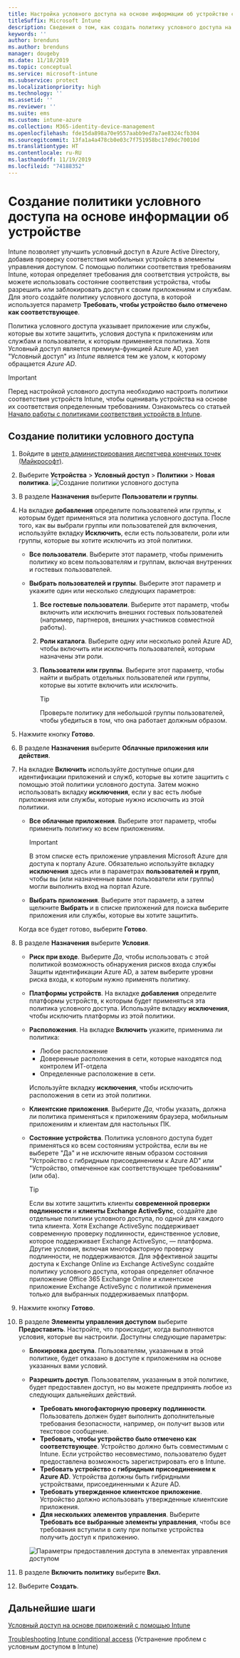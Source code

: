 ```yaml
---
title: Настройка условного доступа на основе информации об устройстве с помощью Intune
titleSuffix: Microsoft Intune
description: Сведения о том, как создать политику условного доступа на основе информации об устройстве в зависимости от политик управления мобильными приложениями и соответствия устройств Microsoft Intune.
keywords: ''
author: brenduns
ms.author: brenduns
manager: dougeby
ms.date: 11/18/2019
ms.topic: conceptual
ms.service: microsoft-intune
ms.subservice: protect
ms.localizationpriority: high
ms.technology: ''
ms.assetid: ''
ms.reviewer: ''
ms.suite: ems
ms.custom: intune-azure
ms.collection: M365-identity-device-management
ms.openlocfilehash: fde15da898a70e9557aabb9ed7a7ae8324cfb304
ms.sourcegitcommit: 13fa1a4a478cb0e03c7f751958bc17d9dc70010d
ms.translationtype: HT
ms.contentlocale: ru-RU
ms.lasthandoff: 11/19/2019
ms.locfileid: "74188352"
---
```

# <a name="create-a-device-based-conditional-access-policy"></a>Создание политики условного доступа на основе информации об устройстве

Intune позволяет улучшить условный доступ в Azure Active Directory, добавив проверку соответствия мобильных устройств в элементы управления доступом. С помощью политики соответствия требованиям Intune, которая определяет требования для соответствия устройств, вы можете использовать состояние соответствия устройства, чтобы разрешить или заблокировать доступ к своим приложениям и службам. Для этого создайте политику условного доступа, в которой используется параметр **Требовать, чтобы устройство было отмечено как соответствующее**.

Политика условного доступа указывает приложение или службы, которые вы хотите защитить, условия доступа к приложениям или службам и пользователи, к которым применяется политика. Хотя Условный доступ является премиум-функцией Azure AD, узел "Условный доступ" из *Intune* является тем же узлом, к которому обращается *Azure AD*.

> [!IMPORTANT]
> Перед настройкой условного доступа необходимо настроить политики соответствия устройств Intune, чтобы оценивать устройства на основе их соответствия определенным требованиям. Ознакомьтесь со статьей [Начало работы с политиками соответствия устройств в Intune](device-compliance-get-started.md).

## <a name="create-conditional-access-policy"></a>Создание политики условного доступа

1. Войдите в [центр администрирования диспетчера конечных точек (Майкрософт)](https://go.microsoft.com/fwlink/?linkid=2109431).

2. Выберите **Устройства** > **Условный доступ** > **Политики** > **Новая политика**.
  ![Создание политики условного доступа](./media/create-conditional-access-intune/create-ca.png)

3. В разделе **Назначения** выберите **Пользователи и группы**.

4. На вкладке **добавления** определите пользователей или группы, к которым будет применяться эта политика условного доступа. После того, как вы выбрали группы или пользователей для включения, используйте вкладку **Исключить**, если есть пользователи, роли или группы, которые вы хотите исключить из этой политики.

   - **Все пользователи**. Выберите этот параметр, чтобы применить политику ко всем пользователям и группам, включая внутренних и гостевых пользователей.

   - **Выбрать пользователей и группы**. Выберите этот параметр и укажите один или несколько следующих параметров:
  
     1. **Все гостевые пользователи**. Выберите этот параметр, чтобы включить или исключить внешних гостевых пользователей (например, партнеров, внешних участников совместной работы).

     2. **Роли каталога**. Выберите одну или несколько ролей Azure AD, чтобы включить или исключить пользователей, которым назначены эти роли.

     3. **Пользователи или группы**. Выберите этот параметр, чтобы найти и выбрать отдельных пользователей или группы, которые вы хотите включить или исключить.

        > [!TIP]
        > Проверьте политику для небольшой группы пользователей, чтобы убедиться в том, что она работает должным образом.

5. Нажмите кнопку **Готово**.

6. В разделе **Назначения** выберите **Облачные приложения или действия**.

7. На вкладке **Включить** используйте доступные опции для идентификации приложений и служб, которые вы хотите защитить с помощью этой политики условного доступа. Затем можно использовать вкладку **исключения**, если у вас есть любые приложения или службы, которые нужно исключить из этой политики.

   - **Все облачные приложения**. Выберите этот параметр, чтобы применить политику ко всем приложениям.
     > [!IMPORTANT]
     > В этом списке есть приложение управления Microsoft Azure для доступа к порталу Azure. Обязательно используйте вкладку **исключения** здесь или в параметрах **пользователей и групп**, чтобы вы (или назначенные вами пользователи или группы) могли выполнить вход на портал Azure. 

   - **Выбрать приложения**. Выберите этот параметр, а затем щелкните **Выбрать** и в списке приложений для поиска выберите приложения или службы, которые вы хотите защитить.

   Когда все будет готово, выберите **Готово**.

8. В разделе **Назначения** выберите **Условия**.

   - **Риск при входе**. Выберите *Да*, чтобы использовать с этой политикой возможность обнаружения рисков входа службы Защиты идентификации Azure AD, а затем выберите уровни риска входа, к которым нужно применять политику.

   - **Платформы устройств**. На вкладке **добавления** определите платформы устройств, к которым будет применяться эта политика условного доступа. Используйте вкладку **исключения**, чтобы исключить платформы из этой политики.

   - **Расположения**. На вкладке **Включить** укажите, применима ли политика:
     - Любое расположение
     - Доверенные расположения в сети, которые находятся под контролем ИТ-отдела
     - Определенные расположение в сети.

     Используйте вкладку **исключения**, чтобы исключить расположения в сети из этой политики.

   - **Клиентские приложения**. Выберите *Да*, чтобы указать, должна ли политика применяться к приложениям браузера, мобильным приложениям и клиентам для настольных ПК.

   - **Состояние устройства**. Политика условного доступа будет применяться ко всем состояниям устройства, если вы не выберете "Да" и не исключите явным образом состояния "Устройство с гибридным присоединением к Azure AD" или "Устройство, отмеченное как соответствующее требованиям" (или оба).

     > [!TIP]
     > Если вы хотите защитить клиенты **современной проверки подлинности** и **клиенты Exchange ActiveSync**, создайте две отдельные политики условного доступа, по одной для каждого типа клиента. Хотя Exchange ActiveSync поддерживает современную проверку подлинности, единственное условие, которое поддерживает Exchange ActiveSync, — платформа. Другие условия, включая многофакторную проверку подлинности, не поддерживаются. Для эффективной защиты доступа к Exchange Online из Exchange ActiveSync создайте политику условного доступа, которая определяет облачное приложение Office 365 Exchange Online и клиентское приложение Exchange ActiveSync с политикой применения только для выбранных поддерживаемых платформ.

9. Нажмите кнопку **Готово**.

10. В разделе **Элементы управления доступом** выберите **Предоставить**. Настройте, что происходит, когда выполняются условия, которые вы настроили.  Доступны следующие параметры:

    - **Блокировка доступа**. Пользователям, указанным в этой политике, будет отказано в доступе к приложениям на основе указанных вами условий.
    - **Разрешить доступ**. Пользователям, указанным в этой политике, будет предоставлен доступ, но вы можете предпринять любое из следующих дальнейших действий.
      - **Требовать многофакторную проверку подлинности**. Пользователь должен будет выполнить дополнительные требования безопасности, например, он получит вызов или текстовое сообщение.
      - **Требовать, чтобы устройство было отмечено как соответствующее**. Устройство должно быть совместимым с Intune. Если устройство несовместимо, пользователю будет предоставлена возможность зарегистрировать его в Intune.
      - **Требовать устройство с гибридным присоединением к Azure AD**. Устройства должны быть гибридными устройствами, присоединенными к Azure AD.
      - **Требовать утвержденное клиентское приложение**. Устройство должно использовать утвержденные клиентские приложения. 
      - **Для нескольких элементов управления**. Выберите **Требовать все выбранные элементы управления**, чтобы все требования вступили в силу при попытке устройства получить доступ к приложению.

      ![Параметры предоставления доступа в элементах управления доступом](./media/create-conditional-access-intune/create-ca-grant-access-settings.png)

11. В разделе **Включить политику** выберите **Вкл.**

12. Выберите **Создать**.

## <a name="next-steps"></a>Дальнейшие шаги

[Условный доступ на основе приложений с помощью Intune](app-based-conditional-access-intune.md)

[Troubleshooting Intune conditional access](https://support.microsoft.com/help/4456106) (Устранение проблем с условным доступом в Intune)
